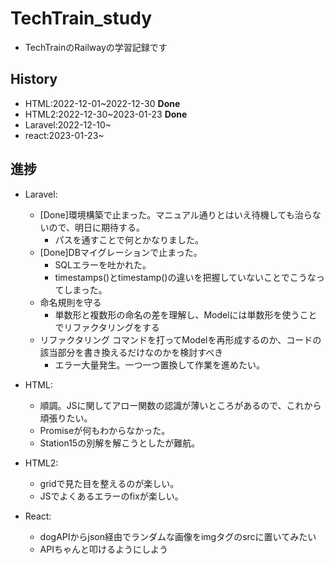 # TechTrain_study
- TechTrainのRailwayの学習記録です

## History
- HTML:2022-12-01~2022-12-30 **Done**
- HTML2:2022-12-30~2023-01-23 **Done**
- Laravel:2022-12-10~
- react:2023-01-23~

## 進捗
- Laravel:
    - [Done]環境構築で止まった。マニュアル通りとはいえ待機しても治らないので、明日に期待する。
        - パスを通すことで何とかなりました。
    - [Done]DBマイグレーションで止まった。
        - SQLエラーを吐かれた。
        - timestamps()とtimestamp()の違いを把握していないことでこうなってしまった。
    - 命名規則を守る
        - 単数形と複数形の命名の差を理解し、Modelには単数形を使うことでリファクタリングをする   
    - リファクタリング
        コマンドを打ってModelを再形成するのか、コードの該当部分を書き換えるだけなのかを検討すべき
        - エラー大量発生。一つ一つ置換して作業を進めたい。
- HTML:
    - 順調。JSに関してアロー関数の認識が薄いところがあるので、これから頑張りたい。
    - Promiseが何もわからなかった。
    - Station15の別解を解こうとしたが難航。
    
- HTML2:
    - gridで見た目を整えるのが楽しい。
    - JSでよくあるエラーのfixが楽しい。

- React:
    - dogAPIからjson経由でランダムな画像をimgタグのsrcに置いてみたい
    - APIちゃんと叩けるようにしよう